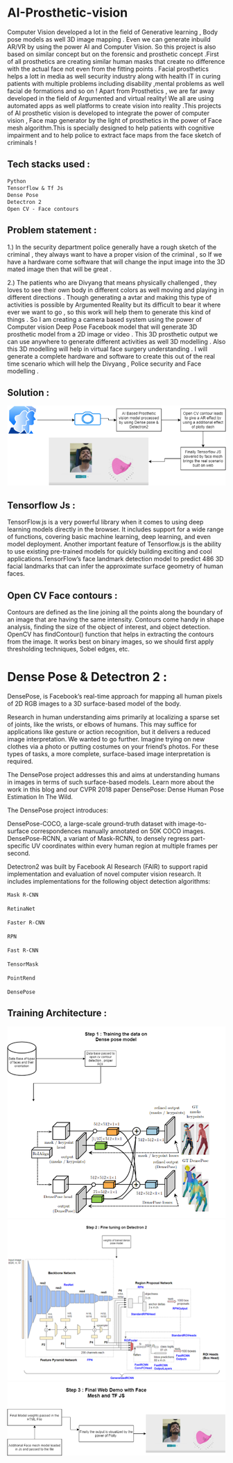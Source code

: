 # AI-Prosthetic-vision

Computer Vision developed a lot in the field of Generative learning , Body pose models as well 3D image
mapping . Even we can generate inbuild AR/VR by using the power AI and Computer Vision. So this project is also based on similar concept but on the forensic and prosthetic concept .First of all prosthetics are creating similar human masks that create no difference with the actual face not even from the fitting points . Facial prosthetics helps a lott in media as well security industry along with health IT in curing patients with multiple problems including disability ,mental problems as well facial de formations and so on !
Apart from Prosthetics , we are far away developed in the field of Argumented and virtual reality! We all are using automated apps as well platforms to create vision into reality .This projects of AI prosthetic vision is developed to integrate the power of computer vision , Face map generator by the light of prosthetics in the power of Face mesh algorithm.This is specially designed to help patients with cognitive impairment and to help police to extract face maps from the face sketch of criminals !

## Tech stacks used : 
```
Python 
Tensorflow & Tf Js
Dense Pose 
Detectron 2
Open CV - Face contours
```
## Problem statement : 
1.) In the security department police
generally have a rough sketch of the criminal , they always want to have a proper vision of the criminal ,
so If we have a hardware come software that will change the input image into the 3D mated image then
that will be great . 

2.) The patients who are Divyang that means physically challenged , they loves to see
their own body in different colors as well moving and playing in different directions . Though generating
a avtar and making this type of activities is possible by Argumented Reality but its difficult to bear it
where ever we want to go , so this work will help them to generate this kind of things . So I am creating
a camera based system using the power of Computer vision Deep Pose Facebook model that will
generate 3D prosthetic model from a 2D image or video . This 3D prosthetic output we can use
anywhere to generate different activities as well 3D modelling . Also this 3D modelling will help in virtual
face surgery understanding .
I will generate a complete hardware and software to create this out of the real time scenario which will
help the Divyang , Police security and Face modelling .

## Solution : 
![solution](https://github.com/Anustup900/AI-Prosthetic-vision/blob/main/images/SRS%201.png)
## Tensorflow Js : 

TensorFlow.js is a very powerful library when it comes to using deep learning models directly in the browser. It includes support for a wide range of functions, covering basic machine learning, deep learning, and even model deployment. Another important feature of Tensorflow.js is the ability to use existing pre-trained models for quickly building exciting and cool applications.TensorFlow’s face landmark detection model to predict 486 3D facial landmarks that can infer the approximate surface geometry of human faces.

## Open CV Face contours :

Contours are defined as the line joining all the points along the boundary of an image that are having the same intensity. Contours come handy in shape analysis, finding the size of the object of interest, and object detection. OpenCV has findContour() function that helps in extracting the contours from the image. It works best on binary images, so we should first apply thresholding techniques, Sobel edges, etc.

# Dense Pose & Detectron 2 : 

DensePose, is Facebook’s real-time approach for mapping all human pixels of 2D RGB images to a 3D surface-based model of the body.

Research in human understanding aims primarily at localizing a sparse set of joints, like the wrists, or elbows of humans. This may suffice for applications like gesture or action recognition, but it delivers a reduced image interpretation. We wanted to go further. Imagine trying on new clothes via a photo or putting costumes on your friend’s photos. For these types of tasks, a more complete, surface-based image interpretation is required.

The DensePose project addresses this and aims at understanding humans in images in terms of such surface-based models. Learn more about the work in this blog and our CVPR 2018 paper DensePose: Dense Human Pose Estimation In The Wild.

The DensePose project introduces:

DensePose-COCO, a large-scale ground-truth dataset with image-to-surface correspondences manually annotated on 50K COCO images.
DensePose-RCNN, a variant of Mask-RCNN, to densely regress part-specific UV coordinates within every human region at multiple frames per second.

Detectron2 was built by Facebook AI Research (FAIR) to support rapid implementation and evaluation of novel computer vision research. It includes implementations for the following object detection algorithms:
```
Mask R-CNN

RetinaNet

Faster R-CNN

RPN

Fast R-CNN

TensorMask

PointRend

DensePose
```
## Training Architecture : 
![one](https://github.com/Anustup900/AI-Prosthetic-vision/blob/main/images/srs%202.png)
![second](https://github.com/Anustup900/AI-Prosthetic-vision/blob/main/images/srs%203.png)
![Third](https://github.com/Anustup900/AI-Prosthetic-vision/blob/main/images/srs%204.png)
